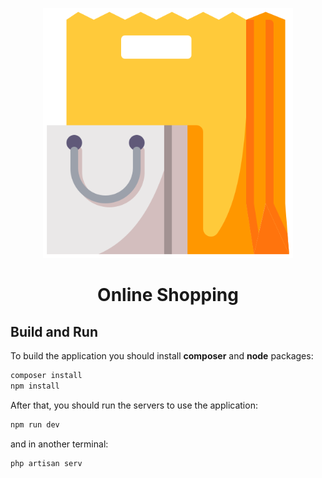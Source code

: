 <p
    align="center"
    style="text-align: center ;hieght:150px">
    <img src="storage/app/public/shopping-bag.png" style="width: 400px;">
</p>

<h1 style="text-align: center;">Online Shopping</h1>

## Build and Run

To build the application you should install **composer** and **node** packages:

```bash
composer install
npm install
```

After that, you should run the servers to use the application:

```bash
npm run dev
```

and in another terminal:

```bash
php artisan serv
```
